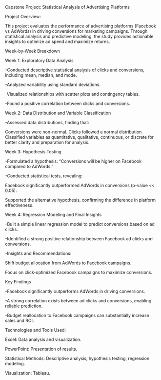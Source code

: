 Capstone Project: Statistical Analysis of Advertising Platforms

Project Overview:

This project evaluates the performance of advertising platforms (Facebook vs AdWords) in driving conversions for marketing campaigns. Through statistical analysis and predictive modeling, the study provides actionable insights to optimize ad spend and maximize returns.

Week-by-Week Breakdown

Week 1: Exploratory Data Analysis

-Conducted descriptive statistical analysis of clicks and conversions, including mean, median, and mode.

-Analyzed variability using standard deviations.

-Visualized relationships with scatter plots and contingency tables.

-Found a positive correlation between clicks and conversions.

Week 2: Data Distribution and Variable Classification

-Assessed data distributions, finding that:

Conversions were non-normal. Clicks followed a normal distribution. Classified variables as quantitative, qualitative, continuous, or discrete for better clarity and preparation for analysis.

Week 3: Hypothesis Testing

-Formulated a hypothesis: “Conversions will be higher on Facebook compared to AdWords.”

-Conducted statistical tests, revealing:

Facebook significantly outperformed AdWords in conversions (p-value << 0.05).

Supported the alternative hypothesis, confirming the difference in platform effectiveness.

Week 4: Regression Modeling and Final Insights

-Built a simple linear regression model to predict conversions based on ad clicks.

-Identified a strong positive relationship between Facebook ad clicks and conversions.

-Insights and Recommendations:

Shift budget allocation from AdWords to Facebook campaigns.

Focus on click-optimized Facebook campaigns to maximize conversions.

Key Findings

-Facebook significantly outperforms AdWords in driving conversions.

-A strong correlation exists between ad clicks and conversions, enabling reliable prediction.

-Budget reallocation to Facebook campaigns can substantially increase sales and ROI.

Technologies and Tools Used:

Excel: Data analysis and visualization.

PowerPoint: Presentation of results.

Statistical Methods: Descriptive analysis, hypothesis testing, regression modeling.

Visualization: Tableau.
